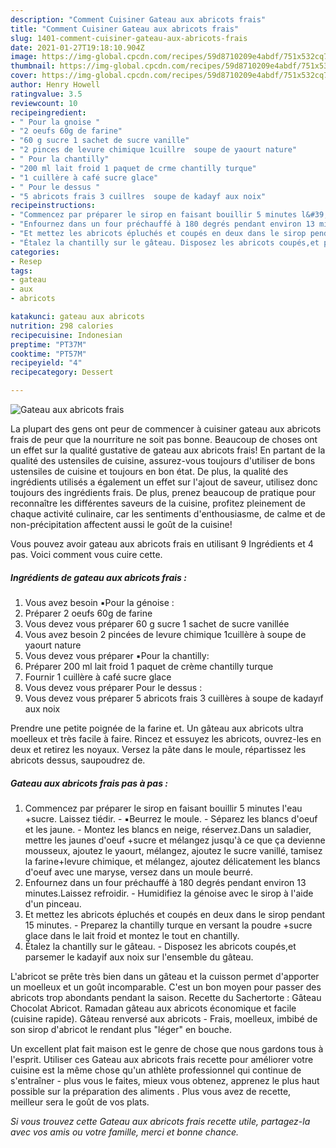 ```yaml
---
description: "Comment Cuisiner Gateau aux abricots frais"
title: "Comment Cuisiner Gateau aux abricots frais"
slug: 1401-comment-cuisiner-gateau-aux-abricots-frais
date: 2021-01-27T19:18:10.904Z
image: https://img-global.cpcdn.com/recipes/59d8710209e4abdf/751x532cq70/gateau-aux-abricots-frais-photo-principale-de-la-recette.jpg
thumbnail: https://img-global.cpcdn.com/recipes/59d8710209e4abdf/751x532cq70/gateau-aux-abricots-frais-photo-principale-de-la-recette.jpg
cover: https://img-global.cpcdn.com/recipes/59d8710209e4abdf/751x532cq70/gateau-aux-abricots-frais-photo-principale-de-la-recette.jpg
author: Henry Howell
ratingvalue: 3.5
reviewcount: 10
recipeingredient:
- " Pour la gnoise "
- "2 oeufs 60g de farine"
- "60 g sucre 1 sachet de sucre vanille"
- "2 pinces de levure chimique 1cuillre  soupe de yaourt nature"
- " Pour la chantilly"
- "200 ml lait froid 1 paquet de crme chantilly turque"
- "1 cuillère à café sucre glace"
- " Pour le dessus "
- "5 abricots frais 3 cuillres  soupe de kadayf aux noix"
recipeinstructions:
- "Commencez par préparer le sirop en faisant bouillir 5 minutes l&#39;eau +sucre. Laissez tiédir.  ▪️Beurrez le moule. Séparez les blancs d&#39;oeuf et les jaune. Montez les blancs en neige, réservez.Dans un saladier, mettre les jaunes d&#39;oeuf +sucre et mélangez jusqu&#39;à ce que ça devienne mousseux, ajoutez le yaourt, mélangez, ajoutez le sucre vanillé, tamisez la farine+levure chimique, et mélangez, ajoutez délicatement les blancs d&#39;oeuf avec une maryse, versez dans un moule beurré."
- "Enfournez dans un four préchauffé à 180 degrés pendant environ 13 minutes.Laissez refroidir.  Humidifiez la génoise avec le sirop à l&#39;aide d&#39;un pinceau."
- "Et mettez les abricots épluchés et coupés en deux dans le sirop pendant 15 minutes. Preparez la chantilly turque en versant la poudre +sucre glace dans le lait froid et montez le tout en chantilly."
- "Étalez la chantilly sur le gâteau. Disposez les abricots coupés,et parsemer le kadayif aux noix sur l&#39;ensemble du gâteau."
categories:
- Resep
tags:
- gateau
- aux
- abricots

katakunci: gateau aux abricots 
nutrition: 298 calories
recipecuisine: Indonesian
preptime: "PT37M"
cooktime: "PT57M"
recipeyield: "4"
recipecategory: Dessert

---
```



![Gateau aux abricots frais](https://img-global.cpcdn.com/recipes/59d8710209e4abdf/751x532cq70/gateau-aux-abricots-frais-photo-principale-de-la-recette.jpg)

La plupart des gens ont peur de commencer à cuisiner gateau aux abricots frais de peur que la nourriture ne soit pas bonne. Beaucoup de choses ont un effet sur la qualité gustative de gateau aux abricots frais! En partant de la qualité des ustensiles de cuisine, assurez-vous toujours d'utiliser de bons ustensiles de cuisine et toujours en bon état. De plus, la qualité des ingrédients utilisés a également un effet sur l'ajout de saveur, utilisez donc toujours des ingrédients frais. De plus, prenez beaucoup de pratique pour reconnaître les différentes saveurs de la cuisine, profitez pleinement de chaque activité culinaire, car les sentiments d'enthousiasme, de calme et de non-précipitation affectent aussi le goût de la cuisine!

<!--inarticleads1-->

Vous pouvez avoir gateau aux abricots frais en utilisant 9 Ingrédients et 4 pas. Voici comment vous cuire cette.

##### Ingrédients de gateau aux abricots frais :

1. Vous avez besoin  ▪️Pour la génoise :
1. Préparer 2 oeufs 60g de farine
1. Vous devez vous préparer 60 g sucre 1 sachet de sucre vanillée
1. Vous avez besoin 2 pincées de levure chimique 1cuillère à soupe de yaourt nature
1. Vous devez vous préparer  ▪️Pour la chantilly:
1. Préparer 200 ml lait froid 1 paquet de crème chantilly turque
1. Fournir 1 cuillère à café sucre glace
1. Vous devez vous préparer  Pour le dessus :
1. Vous devez vous préparer 5 abricots frais 3 cuillères à soupe de kadayıf aux noix


Prendre une petite poignée de la farine et. Un gâteau aux abricots ultra moelleux et très facile à faire. Rincez et essuyez les abricots, ouvrez-les en deux et retirez les noyaux. Versez la pâte dans le moule, répartissez les abricots dessus, saupoudrez de. 

<!--inarticleads2-->

##### Gateau aux abricots frais pas à pas :

1. Commencez par préparer le sirop en faisant bouillir 5 minutes l&#39;eau +sucre. Laissez tiédir.  - ▪️Beurrez le moule. - Séparez les blancs d&#39;oeuf et les jaune. - Montez les blancs en neige, réservez.Dans un saladier, mettre les jaunes d&#39;oeuf +sucre et mélangez jusqu&#39;à ce que ça devienne mousseux, ajoutez le yaourt, mélangez, ajoutez le sucre vanillé, tamisez la farine+levure chimique, et mélangez, ajoutez délicatement les blancs d&#39;oeuf avec une maryse, versez dans un moule beurré.
1. Enfournez dans un four préchauffé à 180 degrés pendant environ 13 minutes.Laissez refroidir.  - Humidifiez la génoise avec le sirop à l&#39;aide d&#39;un pinceau.
1. Et mettez les abricots épluchés et coupés en deux dans le sirop pendant 15 minutes. - Preparez la chantilly turque en versant la poudre +sucre glace dans le lait froid et montez le tout en chantilly.
1. Étalez la chantilly sur le gâteau. - Disposez les abricots coupés,et parsemer le kadayif aux noix sur l&#39;ensemble du gâteau.


L&#39;abricot se prête très bien dans un gâteau et la cuisson permet d&#39;apporter un moelleux et un goût incomparable. C&#39;est un bon moyen pour passer des abricots trop abondants pendant la saison. Recette du Sachertorte : Gâteau Chocolat Abricot. Ramadan gâteau aux abricots économique et facile (cuisine rapide). Gâteau renversé aux abricots - Frais, moelleux, imbibé de son sirop d&#39;abricot le rendant plus &#34;léger&#34; en bouche. 

<!--inarticleads1-->

<p>
Un excellent plat fait maison est le genre de chose que nous gardons tous à l'esprit. Utiliser ces Gateau aux abricots frais recette pour améliorer votre cuisine est la même chose qu'un athlète professionnel qui continue de s'entraîner - plus vous le faites, mieux vous obtenez, apprenez le plus haut possible sur la préparation des aliments . Plus vous avez de recette, meilleur sera le goût de vos plats.
</p>

<p>
<i>Si vous trouvez cette Gateau aux abricots frais recette utile, partagez-la avec vos amis ou votre famille, merci et bonne chance.</i>
</p>

